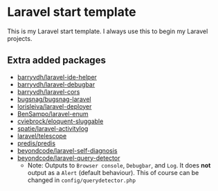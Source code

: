 # Laravel start template

This is my Laravel start template. I always use this to begin my Laravel projects.

## Extra added packages

- [barryvdh/laravel-ide-helper](https://github.com/barryvdh/laravel-ide-helper)
- [barryvdh/laravel-debugbar](https://github.com/barryvdh/laravel-debugbar)
- [barryvdh/laravel-cors](https://github.com/barryvdh/laravel-cors)
- [bugsnag/bugsnag-laravel](https://github.com/bugsnag/bugsnag-laravel)
- [lorisleiva/laravel-deployer](https://github.com/lorisleiva/laravel-deployer)
- [BenSampo/laravel-enum](https://github.com/BenSampo/laravel-enum)
- [cviebrock/eloquent-sluggable](https://github.com/cviebrock/eloquent-sluggable)
- [spatie/laravel-activitylog](https://github.com/spatie/laravel-activitylog)
- [laravel/telescope](https://github.com/laravel/telescope)
- [predis/predis](https://github.com/nrk/predis)
- [beyondcode/laravel-self-diagnosis](https://github.com/beyondcode/laravel-self-diagnosis)
- [beyondcode/laravel-query-detector](https://github.com/beyondcode/laravel-query-detector)
    - Note: Outputs to ``Browser console``, ``Debugbar``, and ``Log``. It does **not** output as a ``Alert`` (default behaviour). This of course can be changed in ``config/querydetector.php``

